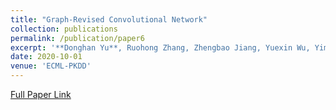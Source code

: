 ```yaml
---
title: "Graph-Revised Convolutional Network"
collection: publications
permalink: /publication/paper6
excerpt: '**Donghan Yu**, Ruohong Zhang, Zhengbao Jiang, Yuexin Wu, Yiming Yang'
date: 2020-10-01
venue: 'ECML-PKDD'
---
```


[Full Paper Link](https://dl.acm.org/doi/abs/10.1145/3161413)
